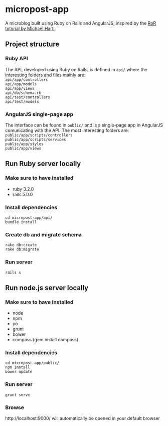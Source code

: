 # micropost-app
A microblog built using Ruby on Rails and AngularJS, inspired by the [RoR tutorial by Michael Hartl](http://apionrails.icalialabs.com/book/).

## Project structure
### Ruby API
The API, developed using Ruby on Rails, is defined in `api/` where the interesting folders and files mainly are:  
`api/app/controllers`  
`api/app/models`  
`api/app/views`  
`api/db/schema.rb`  
`api/test/controllers`  
`api/test/models`  

### AngularJS single-page app
The interface can be found in `public/` and is a single-page app in AngularJS comunicating with the API. The most interesting folders are:  
`public/app/scripts/controllers`  
`public/app/scripts/services`  
`public/app/styles`  
`public/app/views`

## Run Ruby server locally
### Make sure to have installed
- ruby 3.2.0
- rails 5.0.0

### Install dependencies
`cd micropost-app/api/`  
`bundle install`

### Create db and migrate schema
`rake db:create`  
`rake db:migrate`

### Run server
`rails s`

## Run node.js server locally
### Make sure to have installed
- node
- npm
- yo
- grunt
- bower
- compass (gem install compass)

### Install dependencies
`cd micropost-app/public/`  
`npm install`  
`bower update`

### Run server
`grunt serve`

### Browse
http://localhost:9000/ will automatically be opened in your default browser
